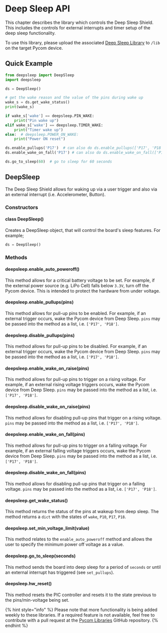 # Deep Sleep API

This chapter describes the library which controls the Deep Sleep Shield. This includes the controls for external interrupts and timer setup of the deep sleep functionality.

To use this library, please upload the associated [Deep Sleep Library](https://github.com/pycom/pycom-libraries/tree/master/deepsleep) to `/lib` on the target Pycom device.

## Quick Example

```python
from deepsleep import DeepSleep
import deepsleep

ds = DeepSleep()

# get the wake reason and the value of the pins during wake up
wake_s = ds.get_wake_status()
print(wake_s)

if wake_s['wake'] == deepsleep.PIN_WAKE:
    print("Pin wake up")
elif wake_s['wake'] == deepsleep.TIMER_WAKE:
    print("Timer wake up")
else:  # deepsleep.POWER_ON_WAKE:
    print("Power ON reset")

ds.enable_pullups('P17')  # can also do ds.enable_pullups(['P17', 'P18'])
ds.enable_wake_on_fall('P17') # can also do ds.enable_wake_on_fall(['P17', 'P18'])

ds.go_to_sleep(60)  # go to sleep for 60 seconds
```

## DeepSleep

The Deep Sleep Shield allows for waking up via a user trigger and also via an external interrupt \(i.e. Accelerometer, Button\).

### Constructors

#### class DeepSleep\(\)

Creates a DeepSleep object, that will control the board's sleep features. For example;

```python
ds = DeepSleep()
```

### Methods

#### deepsleep.enable\_auto\_poweroff\(\)

This method allows for a critical battery voltage to be set. For example, if the external power source \(e.g. LiPo Cell\) falls below `3.3V`, turn off the Pycom device. This is intended to protect the hardware from under voltage.

#### deepsleep.enable\_pullups\(pins\)

This method allows for pull-up pins to be enabled. For example, if an external trigger occurs, wake the Pycom device from Deep Sleep. `pins` may be passed into the method as a list, i.e. `['P17', 'P18']`.

#### deepsleep.disable\_pullups\(pins\)

This method allows for pull-up pins to be disabled. For example, if an external trigger occurs, wake the Pycom device from Deep Sleep. `pins` may be passed into the method as a list, i.e. `['P17', 'P18']`.

#### deepsleep.enable\_wake\_on\_raise\(pins\)

This method allows for pull-up pins to trigger on a rising voltage. For example, if an external rising voltage triggers occurs, wake the Pycom device from Deep Sleep. `pins` may be passed into the method as a list, i.e. `['P17', 'P18']`.

#### deepsleep.disable\_wake\_on\_raise\(pins\)

This method allows for disabling pull-up pins that trigger on a rising voltage. `pins` may be passed into the method as a list, i.e. `['P17', 'P18']`.

#### deepsleep.enable\_wake\_on\_fall\(pins\)

This method allows for pull-up pins to trigger on a falling voltage. For example, if an external falling voltage triggers occurs, wake the Pycom device from Deep Sleep. `pins` may be passed into the method as a list, i.e. `['P17', 'P18']`.

#### deepsleep.disable\_wake\_on\_fall\(pins\)

This method allows for disabling pull-up pins that trigger on a falling voltage. `pins` may be passed into the method as a list, i.e. `['P17', 'P18']`.

#### deepsleep.get\_wake\_status\(\)

This method returns the status of the pins at wakeup from deep sleep. The method returns a `dict` with the states of `wake`, `P10`, `P17`, `P18`.

#### deepsleep.set\_min\_voltage\_limit\(value\)

This method relates to the `enable_auto_poweroff` method and allows the user to specify the minimum power off voltage as a value.

#### deepsleep.go\_to\_sleep\(seconds\)

This method sends the board into deep sleep for a period of `seconds` or until an external interrupt has triggered \(see `set_pullups`\).

#### deepsleep.hw\_reset\(\)

This method resets the PIC controller and resets it to the state previous to the pins/min-voltage being set.

{% hint style="info" %}
Please note that more functionality is being added weekly to these libraries. If a required feature is not available, feel free to contribute with a pull request at the [Pycom Libraries](https://github.com/pycom/pycom-libraries) GitHub repository.
{% endhint %}

